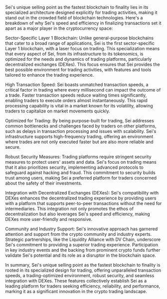 Sei's unique selling point as the fastest blockchain to finality lies in its specialized architecture designed explicitly for trading activities, making it stand out in the crowded field of blockchain technologies. Here's a breakdown of why Sei's speed and efficiency in finalizing transactions set it apart as a major player in the cryptocurrency space:

Sector-Specific Layer 1 Blockchain: Unlike general-purpose blockchains that cater to a broad range of applications, Sei is the first sector-specific Layer 1 blockchain, with a laser focus on trading. This specialization means that every aspect of Sei, from its infrastructure to its tokenomics, is optimized for the needs and dynamics of trading platforms, particularly decentralized exchanges (DEXes). This focus ensures that Sei provides the best possible environment for trading activities, with features and tools tailored to enhance the trading experience.

High Transaction Speed: Sei boasts unmatched transaction speeds, a critical factor in trading where every millisecond can impact the outcome of a trade. Faster transaction speeds reduce waiting times significantly, enabling traders to execute orders almost instantaneously. This rapid processing capability is vital in a market known for its volatility, allowing traders to capitalize on market movements quickly.

Optimized for Trading: By being purpose-built for trading, Sei addresses common bottlenecks and challenges faced by traders on other platforms, such as delays in transaction processing and issues with scalability. Sei's infrastructure supports high-frequency trading, offering an environment where trades are not only executed faster but are also more reliable and secure.

Robust Security Measures: Trading platforms require stringent security measures to protect users' assets and data. Sei's focus on trading means that it also prioritizes security, implementing advanced protocols to safeguard against hacking and fraud. This commitment to security builds trust among users, making Sei a preferred platform for traders concerned about the safety of their investments.

Integration with Decentralized Exchanges (DEXes): Sei's compatibility with DEXes enhances the decentralized trading experience by providing users with a platform that supports peer-to-peer transactions without the need for intermediaries. This integration not only promotes the ethos of decentralization but also leverages Sei's speed and efficiency, making DEXes more user-friendly and responsive.

Community and Industry Support: Sei's innovative approach has garnered attention and support from the crypto community and industry experts. Strategic partnerships, like the Liquidity Alliance with DV Chain, underscore Sei's commitment to providing a superior trading experience. Participation in key industry events and the backing from prominent crypto funds further validate Sei's potential and its role as a disruptor in the blockchain space.

In summary, Sei's unique selling point as the fastest blockchain to finality is rooted in its specialized design for trading, offering unparalleled transaction speeds, a trading-optimized environment, robust security, and seamless integration with DEXes. These features collectively establish Sei as a leading platform for traders seeking efficiency, reliability, and performance, marking it as a significant innovation in the crypto trading landscape.